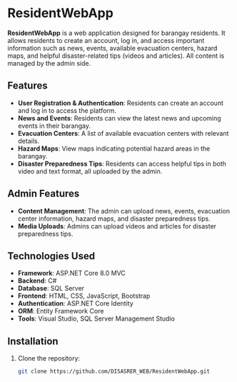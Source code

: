 # ResidentWebApp

**ResidentWebApp** is a web application designed for barangay residents. It allows residents to create an account, log in, and access important information such as news, events, available evacuation centers, hazard maps, and helpful disaster-related tips (videos and articles). All content is managed by the admin side.

## Features
- **User Registration & Authentication**: Residents can create an account and log in to access the platform.
- **News and Events**: Residents can view the latest news and upcoming events in their barangay.
- **Evacuation Centers**: A list of available evacuation centers with relevant details.
- **Hazard Maps**: View maps indicating potential hazard areas in the barangay.
- **Disaster Preparedness Tips**: Residents can access helpful tips in both video and text format, all uploaded by the admin.

## Admin Features
- **Content Management**: The admin can upload news, events, evacuation center information, hazard maps, and disaster preparedness tips.
- **Media Uploads**: Admins can upload videos and articles for disaster preparedness tips.

## Technologies Used
- **Framework**: ASP.NET Core 8.0 MVC
- **Backend**: C#
- **Database**: SQL Server
- **Frontend**: HTML, CSS, JavaScript, Bootstrap
- **Authentication**: ASP.NET Core Identity
- **ORM**: Entity Framework Core
- **Tools**: Visual Studio, SQL Server Management Studio

## Installation
1. Clone the repository:
   ```bash
   git clone https://github.com/DISASRER_WEB/ResidentWebApp.git
